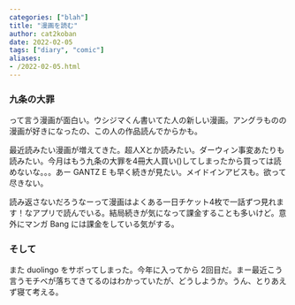 ```yaml
---
categories: ["blah"]
title: "漫画を読む"
author: cat2koban
date: 2022-02-05
tags: ["diary", "comic"]
aliases:
- /2022-02-05.html
---
```


### 九条の大罪

って言う漫画が面白い。ウシジマくん書いてた人の新しい漫画。アングラものの漫画が好きになったの、この人の作品読んでからかも。

最近読みたい漫画が増えてきた。超人Xとか読みたい。ダーウィン事変あたりも読みたい。今月はもう九条の大罪を4冊大人買い()してしまったから買っては読めないな。。。あー GANTZ E も早く続きが見たい。メイドインアビスも。欲って尽きない。

読み返さないだろうなーって漫画はよくある一日チケット4枚で一話ずつ見れます！なアプリで読んでいる。結局続きが気になって課金することも多いけど。意外にマンガ Bang には課金をしている気がする。

### そして

また duolingo をサボってしまった。今年に入ってから 2回目だ。まー最近こう言うモチベが落ちてきてるのはわかっていたが、どうしようか。うん、とりあえず寝て考える。
